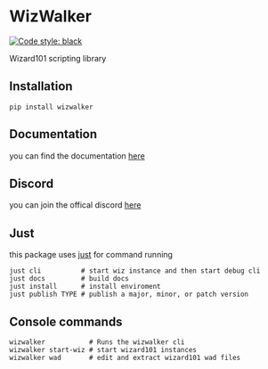 # WizWalker

[![Code style: black](https://img.shields.io/badge/code%20style-black-000000.svg)](https://github.com/psf/black)

Wizard101 scripting library

## Installation
`pip install wizwalker`

## Documentation
you can find the documentation [here](https://starrfox.github.io/wizwalker/)

## Discord
you can join the offical discord [here](https://discord.gg/JHrdCNK)

## Just
this package uses [just](https://github.com/casey/just) for command running
```shell
just cli          # start wiz instance and then start debug cli
just docs         # build docs
just install      # install enviroment
just publish TYPE # publish a major, minor, or patch version
```

## Console commands
```shell
wizwalker           # Runs the wizwalker cli
wizwalker start-wiz # start wizard101 instances
wizwalker wad       # edit and extract wizard101 wad files
```
